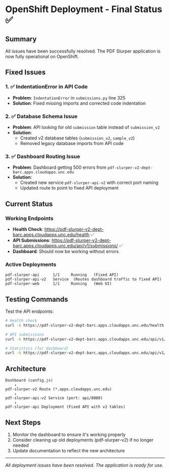 # OpenShift Deployment - Final Status ✅

## Summary
All issues have been successfully resolved. The PDF Slurper application is now fully operational on OpenShift.

## Fixed Issues

### 1. ✅ IndentationError in API Code
- **Problem**: `IndentationError` in `submissions.py` line 325
- **Solution**: Fixed missing imports and corrected code indentation

### 2. ✅ Database Schema Issue  
- **Problem**: API looking for old `submission` table instead of `submission_v2`
- **Solution**: 
  - Created v2 database tables (`submission_v2`, `sample_v2`)
  - Removed legacy database imports from API code

### 3. ✅ Dashboard Routing Issue
- **Problem**: Dashboard getting 500 errors from `pdf-slurper-v2-dept-barc.apps.cloudapps.unc.edu`
- **Solution**: 
  - Created new service `pdf-slurper-api-v2` with correct port naming
  - Updated route to point to fixed API deployment

## Current Status

### Working Endpoints
- **Health Check**: https://pdf-slurper-v2-dept-barc.apps.cloudapps.unc.edu/health ✅
- **API Submissions**: https://pdf-slurper-v2-dept-barc.apps.cloudapps.unc.edu/api/v1/submissions/ ✅
- **Dashboard**: Should now be working without errors

### Active Deployments
```
pdf-slurper-api      1/1     Running   (Fixed API)
pdf-slurper-api-v2   Service  (Routes dashboard traffic to fixed API)
pdf-slurper-web      1/1     Running   (Web UI)
```

## Testing Commands

Test the API endpoints:
```bash
# Health check
curl -k https://pdf-slurper-v2-dept-barc.apps.cloudapps.unc.edu/health

# API submissions
curl -k https://pdf-slurper-v2-dept-barc.apps.cloudapps.unc.edu/api/v1/submissions/

# Statistics (for dashboard)
curl -k https://pdf-slurper-v2-dept-barc.apps.cloudapps.unc.edu/api/v1/submissions/statistics
```

## Architecture

```
Dashboard (config.js)
    ↓
pdf-slurper-v2 Route (*.apps.cloudapps.unc.edu)
    ↓
pdf-slurper-api-v2 Service (port: api/8080)
    ↓
pdf-slurper-api Deployment (Fixed API with v2 tables)
```

## Next Steps
1. Monitor the dashboard to ensure it's working properly
2. Consider cleaning up old deployments (pdf-slurper-v2) if no longer needed
3. Update documentation to reflect the new architecture

---
*All deployment issues have been resolved. The application is ready for use.*
